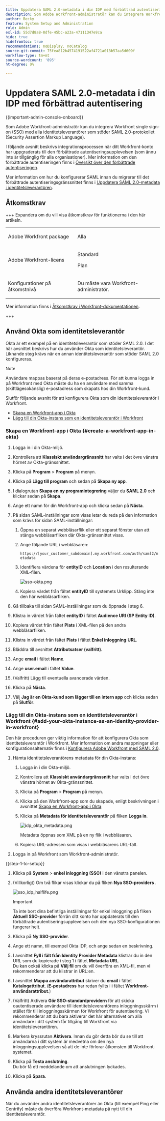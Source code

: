 ```yaml
---
title: Uppdatera SAML 2.0-metadata i din IDP med förbättrad autentisering
description: Som Adobe Workfront-administratör kan du integrera Workfront single sign-on (SSO) med alla identitetsleverantörer som stöder SAML 2.0-protokollet (Security Assertion Markup Language).
author: Becky
feature: System Setup and Administration
role: Admin
exl-id: 55d7d8a8-0dfe-45bc-a23a-47111347e9ca
hide: true
hidefromtoc: true
recommendations: noDisplay, noCatalog
source-git-commit: 75fea812b4574191522af4721a013b57aa5d609f
workflow-type: tm+mt
source-wordcount: '895'
ht-degree: 0%

---
```


# Uppdatera SAML 2.0-metadata i din IDP med förbättrad autentisering

<!-- enhanced authentication is no longer available for workfront customers -->

{{important-admin-console-onboard}}

Som Adobe Workfront-administratör kan du integrera Workfront single sign-on (SSO) med alla identitetsleverantörer som stöder SAML 2.0-protokollet (Security Assertion Markup Language).

I följande avsnitt beskrivs integrationsprocessen när ditt Workfront-konto har uppgraderats till den förbättrade autentiseringsupplevelsen (som ännu inte är tillgänglig för alla organisationer). Mer information om den förbättrade autentiseringen finns i [Översikt över den förbättrade autentiseringen](../../../administration-and-setup/manage-workfront/security/get-started-enhanced-authentication.md).

Mer information om hur du konfigurerar SAML innan du migrerar till det förbättrade autentiseringsgränssnittet finns i [Uppdatera SAML 2.0-metadata i identitetsleverantören](../../../administration-and-setup/add-users/single-sign-on/update-saml-2-metadata-ip.md).


## Åtkomstkrav

+++ Expandera om du vill visa åtkomstkrav för funktionerna i den här artikeln.

<table style="table-layout:auto"> 
 <col> 
 <col> 
 <tbody> 
  <tr> 
   <td role="rowheader">Adobe Workfront package</td> 
   <td><p>Alla</p></td> 
  </tr> 
  <tr> 
   <td role="rowheader">Adobe Workfront-licens</td> 
   <td><p>Standard</p><p>Plan</p></td> 
  </tr> 
  <tr> 
   <td role="rowheader">Konfigurationer på åtkomstnivå</td> 
   <td> <p>Du måste vara Workfront-administratör.</p> </p> </td> 
  </tr> 
 </tbody> 
</table>

Mer information finns i [Åtkomstkrav i Workfront-dokumentationen](/help/quicksilver/administration-and-setup/add-users/access-levels-and-object-permissions/access-level-requirements-in-documentation.md).

+++

## Använd Okta som identitetsleverantör

Okta är ett exempel på en identitetsleverantör som stöder SAML 2.0. I det här avsnittet beskrivs hur du använder Okta som identitetsleverantör. Liknande steg krävs när en annan identitetsleverantör som stöder SAML 2.0 konfigureras.

>[!NOTE]
>
>Användare mappas baserat på deras e-postadress. För att kunna logga in på Workfront med Okta måste du ha en användare med samma (skiftlägesokänslig) e-postadress som skapats hos din Workfront-kund.

Slutför följande avsnitt för att konfigurera Okta som din identitetsleverantör i Workfront.

* [Skapa en Workfront-app i Okta](#create-a-workfront-app-in-okta)
* [Lägg till din Okta-instans som en identitetsleverantör i Workfront](#add-your-okta-instance-as-an-identity-provider-in-workfront)

### Skapa en Workfront-app i Okta {#create-a-workfront-app-in-okta}

1. Logga in i din Okta-miljö.
1. Kontrollera att **Klassiskt användargränssnitt** har valts i det övre vänstra hörnet av Okta-gränssnittet.
1. Klicka på **Program** > **Program** på menyn.

1. Klicka på **Lägg till program** och sedan på **Skapa ny app**.

1. I dialogrutan **Skapa en ny programintegrering** väljer du **SAML 2.0** och klickar sedan på **Skapa**.

1. Ange ett namn för din Workfront-app och klicka sedan på **Nästa**.
1. På sidan SAML-inställningar som visas letar du reda på den information som krävs för sidan SAML-inställningar:

   1. Öppna en separat webbläsarflik eller ett separat fönster utan att stänga webbläsarfliken där Okta-gränssnittet visas.
   1. Ange följande URL i webbläsaren:

      `https://[your_customer_subdomain].my.workfront.com/auth/saml2/metadata`

   1. Identifiera värdena för **entityID** och **Location** i den resulterande XML-filen.

      ![sso-okta.png](assets/sso-okta.png)

   1. Kopiera värdet från fältet **entityID** till systemets Urklipp. Stäng inte den här webbläsarfliken.

1. Gå tillbaka till sidan SAML-inställningar som du öppnade i steg 6.
1. Klistra in värdet från fältet **entityID** i fältet **Audience URI (SP Entity ID)**.

1. Kopiera värdet från fältet **Plats** i XML-filen på den andra webbläsarfliken.
1. Klistra in värdet från fältet **Plats** i fältet **Enkel inloggning** **URL**.

1. Bläddra till avsnittet **Attributsatser (valfritt)**.
1. Ange **email** i fältet **Name**.

1. Ange **user.email** i fältet **Value**.

1. (Valfritt) Lägg till eventuella avancerade värden.
1. Klicka på **Nästa**.
1. Välj **Jag är en Okta-kund som lägger till en intern app** och klicka sedan på **Slutför**.

### Lägg till din Okta-instans som en identitetsleverantör i Workfront {#add-your-okta-instance-as-an-identity-provider-in-workfront}

Den här proceduren ger viktig information för att konfigurera Okta som identitetsleverantör i Workfront. Mer information om andra mappningar eller konfigurationsalternativ finns i [Konfigurera Adobe Workfront med SAML 2.0](../../../administration-and-setup/add-users/single-sign-on/configure-workfront-saml-2.md).

1. Hämta identitetsleverantörens metadata för din Okta-instans:

   1. Logga in i din Okta-miljö.
   1. Kontrollera att **Klassiskt användargränssnitt** har valts i det övre vänstra hörnet av Okta-gränssnittet.
   1. Klicka på **Program** > **Program** på menyn.

   1. Klicka på den Workfront-app som du skapade, enligt beskrivningen i avsnittet [Skapa en Workfront-app i Okta](#create-a-workfront-app-in-okta)
   1. Klicka på **Metadata för identitetsleverantör** på fliken **Logga in**.

      ![idp_okta_metadata.png](assets/idp-okta-metadata.png)

      Metadata öppnas som XML på en ny flik i webbläsaren.

   1. Kopiera URL-adressen som visas i webbläsarens URL-fält.

1. Logga in på Workfront som Workfront-administratör.

{{step-1-to-setup}}

1. Klicka på **System** > **enkel inloggning (SSO)** i den vänstra panelen.

1. (Villkorligt) Om två flikar visas klickar du på fliken **Nya SSO-providers** .

   ![sso_idp_halflife.png](assets/sso-idp-halflife-350x234.png)

   >[!IMPORTANT]
   >
   >Ta inte bort dina befintliga inställningar för enkel inloggning på fliken **Aktuell SSO-provider** förrän ditt konto har uppdaterats till den förbättrade autentiseringsupplevelsen och den nya SSO-konfigurationen fungerar helt.

1. Klicka på **Ny SSO-provider**.
1. Ange ett namn, till exempel Okta IDP, och ange sedan en beskrivning.
1. I avsnittet **Fyll i fält från Identity Provider Metadata** klistrar du in den URL som du kopierade i steg 1 i fältet **Metadata URL**.\
   Du kan också klicka på **Välj fil** om du vill överföra en XML-fil, men vi rekommenderar att du klistrar in URL:en.

1. I avsnittet **Mappa användarattribut** skriver du **email** i fältet **Katalogattribut**. (**E-postadress** har redan fyllts i i fältet **Workfront-användarattribut**.)

1. (Valfritt) Aktivera **Gör SSO-standardprovidern** för att skicka oautentiserade användare till identitetsleverantörens inloggningsskärm i stället för till inloggningsskärmen för Workfront för autentisering. Vi rekommenderar att du bara aktiverar det här alternativet om alla användare i ditt system får tillgång till Workfront via identitetsleverantören.
1. Markera kryssrutan **Aktivera**. Innan du gör detta bör du se till att användarna i ditt system är medvetna om den nya inloggningsupplevelsen så att de inte förlorar åtkomsten till Workfront-systemet.
1. Klicka på **Testa anslutning**.\
   Du bör få ett meddelande om att anslutningen lyckades.

1. Klicka på **Spara**.

## Använda andra identitetsleverantörer

När du använder andra identitetsleverantörer än Okta (till exempel Ping eller Centrify) måste du överföra Workfront-metadata på nytt till din identitetsleverantör.
